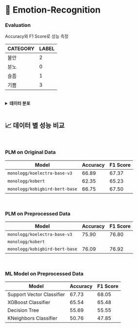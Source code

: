 # :tada: **Emotion-Recognition** 

### **Evaluation**
Accuracy와 F1 Score로 성능 측정

| CATEGORY | LABEL |
|--|--|
| 불안 | 2 |
| 분노 | 0 |
| 슬픔 | 1 |
| 기쁨 | 3 |

<br>

<details>
<summary><strong>데이터 분포</strong></summary>
<div markdown="1">

| emotion-main-category (dev) | counts |
|--|--|
| 불안 | 9308 |
| 분노 | 8783 |
| 슬픔 | 12140 |
| 기쁨 | 7420 |


| emotion-main-category (test) | counts |
|--|--|
| 불안 | 1193 |
| 분노 | 1105 |
| 슬픔 | 1484 |
| 기쁨 | 920 |


</div>
</details>

<br>

## 📈 **데이터 별 성능 비교**

<br>

### **PLM on Original Data** 

| Model | Accuracy | F1 Score |
|--|--|--|
| `monologg/koelectra-base-v3` | 66.89 | 67.37 | 
| `monologg/kobert` | 62.35 | 65.23 |
| `monologg/kobigbird-bert-base` | 66.75 | 67.50 |

<br>


### **PLM on Preprocessed Data** 

| Model | Accuracy | F1 Score |
|--|--|--|
| `monologg/koelectra-base-v3` | 75.90 | 76.80 | 
| `monologg/kobert` |  |  |
| `monologg/kobigbird-bert-base` | 76.09 | 76.92 |

<br>


### **ML Model on Preprocessed Data**


| Model | Accuracy | F1 Score | 
|--|--|--|
| Support Vector Classifier | 67.73 | 68.05 | 
| XGBoost Classifier | 65.54 | 65.48 | 
| Decision Tree | 55.69 | 55.55 | 
| KNeighbors Classifier | 50.76 | 47.85 | 


<br>

